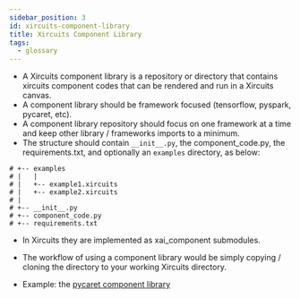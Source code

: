 ```yaml
---
sidebar_position: 3
id: xircuits-component-library
title: Xircuits Component Library
tags:
  - glossary
---
```


* A Xircuits component library is a repository or directory that contains xircuits component codes that can be rendered and run in a Xircuits canvas.
* A component library should be framework focused (tensorflow, pyspark, pycaret, etc).
* A component library repository should focus on one framework at a time and keep other library / frameworks imports to a minimum.
* The structure should contain `__init__.py`, the component_code.py, the requirements.txt, and optionally an `examples` directory, as below: 
```
# +-- examples
# |   |
# |   +-- example1.xircuits
# |   +-- example2.xircuits
# |
# +-- __init__.py
# +-- component_code.py
# +-- requirements.txt
```
* In Xircuits they are implemented as xai_component submodules.
* The workflow of using a component library would be simply copying / cloning the directory to your working Xircuits directory.

* Example: the [pycaret component library](https://github.com/XpressAI/xai-pycaret)